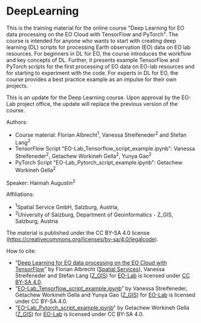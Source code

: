 # DeepLearning
This is the training material for the online course "Deep Learning for EO data processing on the EO Cloud with TensorFlow and PyTorch". The course is intended for anyone who wants to start with creating deep learning (DL) scripts for processing Earth observation (EO) data on EO lab resources. For beginners in DL for EO, the course introduces the workflow and key concepts of DL. Further, it presents example TensorFlow and PyTorch scripts for the first processing of EO data on EO-lab resources and for starting to experiment with the code. For experts in DL for EO, the course provides a best practice example as an impulse for their own projects.

This is an update for the Deep Learning course. Upon approval by the EO-Lab project office, the update will replace the previous version of the course. 

Authors:
* Course material: Florian Albrecht<sup>1</sup>, Vanessa Streifeneder<sup>2</sup> and Stefan Lang<sup>2</sup>
* TensorFlow Script "EO-Lab_Tensorflow_script_example.ipynb": Vanessa Streifeneder<sup>2</sup>, Getachew Workineh Gella<sup>2</sup>, Yunya Gao<sup>2</sup>
* PyTorch Script "EO-Lab_Pytorch_script_example.ipynb": Getachew Workineh Gella<sup>2</sup>

Speaker: Hannah Augustin<sup>2</sup> 

Affiliations:

* <sup>1</sup>Spatial Service GmbH, Salzburg, Austria,
* <sup>2</sup>University of Salzburg, Department of Geoinformatics - Z_GIS, Salzburg, Austria

The material is published under the CC BY-SA 4.0 license (https://creativecommons.org/licenses/by-sa/4.0/legalcode). 

How to cite:
*	“[Deep Learning for EO data processing on the EO Cloud with TensorFlow](https://github.com/CODE-DE-EO-Lab/E-Learning/tree/main/DeepLearning)” by Florian Albrecht ([Spatial Services](https://www.spatial-services.com/)), Vanessa Streifeneder and Stefan Lang ([Z_GIS](https://www.plus.ac.at/geoinformatik/?lang=en)) for [EO-Lab](https://eo-lab.org/en/) is licensed under [CC BY-SA 4.0](https://creativecommons.org/licenses/by-sa/4.0/legalcode).
*	“[EO-Lab_Tensorflow_script_example.ipynb](https://github.com/CODE-DE-EO-Lab/E-Learning/blob/main/DeepLearning/EO-Lab_Tensorflow_script_example.ipynb)” by Vanessa Streifeneder, Getachew Workineh Gella and Yunya Gao ([Z_GIS](https://www.plus.ac.at/geoinformatik/?lang=en)) for [EO-Lab](https://eo-lab.org/en/) is licensed under CC BY-SA 4.0.
*	“[EO-Lab_Pytorch_script_example.ipynb](https://github.com/CODE-DE-EO-Lab/E-Learning/blob/main/DeepLearning/EO-Lab_Pytorch_script_example_script_example.ipynb)” by Getachew Workineh Gella ([Z_GIS](https://www.plus.ac.at/geoinformatik/?lang=en)) for [EO-Lab](https://eo-lab.org/en/)  is licensed under CC BY-SA 4.0.
